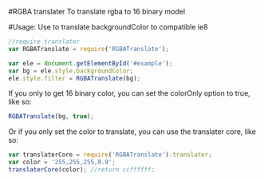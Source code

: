 #RGBA translater
To translate rgba to 16 binary model   

#Usage:
Use to translate backgroundColor to compatible ie8   
```javascript
//require translater
var RGBATranslate = require('RGBATranslate');  

var ele = document.getElementById('#example');
var bg = ele.style.backgroundColor;  
ele.style.filter = RGBATranslate(bg);  
```

If you only to get 16 binary color, you can set the colorOnly option to true, like so:   
```javascript
RGBATranslate(bg, true);  
```

Or if you only set the color to translate, you can use the translater core, like so:
```javascript
var translaterCore = require('RGBATranslate').translater;
var color = '255,255,255,0.9';
translaterCore(color); //return ccffffff;
```